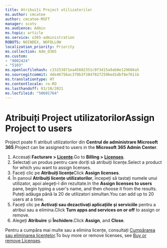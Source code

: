 ```yaml
---
title: Atribuiți Project utilizatorilor
ms.author: cmcatee
author: cmcatee-MSFT
manager: scotv
ms.audience: Admin
ms.topic: article
ms.service: o365-administration
ROBOTS: NOINDEX, NOFOLLOW
localization_priority: Priority
ms.collection: Adm_O365
ms.custom:
- "9002424"
- "5103"
ms.openlocfilehash: c33253871ea45682351c9f3d15a9ab0e129666a5
ms.sourcegitcommit: dde46756ac370b3f384702f259bed1dbf8e7611b
ms.translationtype: HT
ms.contentlocale: ro-RO
ms.lasthandoff: 03/10/2021
ms.locfileid: "50601764"
---
```

# <a name="assign-project-to-users"></a><span data-ttu-id="8c147-102">Atribuiți Project utilizatorilor</span><span class="sxs-lookup"><span data-stu-id="8c147-102">Assign Project to users</span></span>

<span data-ttu-id="8c147-103">Project poate fi atribuit utilizatorilor din **Centrul de administrare Microsoft 365**.</span><span class="sxs-lookup"><span data-stu-id="8c147-103">Project can be assigned to users in the **Microsoft 365 Admin Center**.</span></span>

1. <span data-ttu-id="8c147-104">Accesați **Facturare > [Licențe](https://go.microsoft.com/fwlink/p/?linkid=842264)**.</span><span class="sxs-lookup"><span data-stu-id="8c147-104">Go to **Billing > [Licenses](https://go.microsoft.com/fwlink/p/?linkid=842264)**.</span></span>
2. <span data-ttu-id="8c147-105">Selectați un produs pentru care doriți să atribuiți licențe.</span><span class="sxs-lookup"><span data-stu-id="8c147-105">Select a product for which you want to assign licenses.</span></span>
3. <span data-ttu-id="8c147-106">Faceți clic pe **Atribuiți licențe**</span><span class="sxs-lookup"><span data-stu-id="8c147-106">Click **Assign licenses**.</span></span>
4. <span data-ttu-id="8c147-107">În panoul **Atribuiți licențe utilizatorilor**, începeți să tastați numele unui utilizator, apoi alegeți-l din rezultate.</span><span class="sxs-lookup"><span data-stu-id="8c147-107">In the **Assign licenses to users** pane, begin typing a user's name, and then choose it from the results.</span></span> <span data-ttu-id="8c147-108">Puteți adăuga până la 20 de utilizatori simultan.</span><span class="sxs-lookup"><span data-stu-id="8c147-108">You can add up to 20 users at a time.</span></span>
5. <span data-ttu-id="8c147-109">Faceți clic pe **Activați sau dezactivați aplicațiile și serviciile** pentru a atribui sau a elimina.</span><span class="sxs-lookup"><span data-stu-id="8c147-109">Click **Turn apps and services on or off** to assign or remove.</span></span>
6. <span data-ttu-id="8c147-110">Alegeți **Atribuire** și **Închidere**.</span><span class="sxs-lookup"><span data-stu-id="8c147-110">Click **Assign**, and **Close**.</span></span>

<span data-ttu-id="8c147-111">Pentru a cumpăra mai multe sau a elimina licențe, consultați [Cumpărarea sau eliminarea licențelor](https://docs.microsoft.com/microsoft-365/commerce/licenses/buy-licenses#buy-or-remove-licenses-for-your-business-subscription).</span><span class="sxs-lookup"><span data-stu-id="8c147-111">To buy more or remove licenses, see [Buy or remove Licenses](https://docs.microsoft.com/microsoft-365/commerce/licenses/buy-licenses#buy-or-remove-licenses-for-your-business-subscription).</span></span>